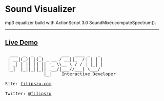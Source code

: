 Sound Visualizer
===
mp3 equalizer build with ActionScript 3.0 SoundMixer.computeSpectrum().
***
[Live Demo](http://demo.filipszu.pl/Sound_Visualizer/)
---
<pre>
  ___  _  _  _        ___  ____ _   _ 
 | __|(_)| |(_) _ __ / __||_  /| | | |
 | _| | || || || '_ \\__ \ / / | |_| |
 |_|  |_||_||_|| .__/|___//___| \___/ 
               |_|    Interactive Developer

Site: <a href="http://www.filipszu.com/" title="Click to go to FilipSZU's homesite!">filipszu.com</a>

Twitter: <a href="https://twitter.com/filipszu" title="Click to go to FilipSZU's Twitter!">@filipszu</a>
</pre>
